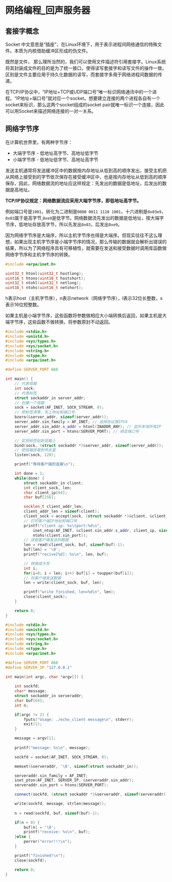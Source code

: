 # 网络编程_回声服务器

## 套接字概念

Socket  中文意思是“插座”，在Linux环境下，用于表示进程间网络通信的特殊文件。本质为内核借助缓冲区形成的伪文件。

既然是文件， 那么理所当然的，我们可以使用文件描述符引用套接字。Linux系统将其封装成文件的目的是为了统一接口，使得读写套接字和读写文件的操作一致。区别是文件主要应用于持久化数据的读写，而套接字多用于网络进程间数据的传递。

在TCP/IP协议中，“IP地址+TCP或UDP端口号”唯一标识网络通讯中的一个进程。“IP地址+端口号”就对应一个socket。想要建立连接的两个进程各自有一个socket来标识，那么这两个socket组成的socket pair就唯一标识一个连接，因此可以用Socket来描述网络连接的一对一关系。

## 网络字节序

在计算机世界里，有两种字节序：

* 大端字节序 - 低地址高字节、高地址低字节
* 小端字节序 - 低地址低字节、高地址高字节

发送主机通常将发送缓冲区中的数据按内存地址从低到高的顺序发出，接受主机把从网络上接受到的字节依次保存在接受缓冲区中，也是按内存地址从低到高的顺序保存，因此，网络数据流的地址应这样规定：先发出的数据是低地址，后发出的数据是高地址。

**TCP/IP协议规定：网络数据流应采用大端字节序，即低地址高字节。**

例如端口号是`1001`，转化为二进制是`0000 0011 1110 1001`，十六进制是`0x03e9`，`0x03`属于是高字节,`0xe9`是低字节。网络数据流先发出的数据是低地址，按大端字节序，低地址存放高字节，所以先发出`0x03`，后发出`0xe9`。

因为网络字节序是大端序，所以主机字节序也得是大端序。但现实往往不这么理想，如果出现主机字节序是小端字节序的情况，那么传输的数据就会解析出错误的结果，所以为了网络程序具有可移植性，就需要在发送和接受数据时调用库函数做网络字节序和主机字节序的转换。

```cpp
#include <arpa/inet.h>

uint32_t htonl(uint32_t hostlong);
uint16_t htons(uint16_t hostshort);
uint32_t ntohl(uint32_t netlong);
uint16_t ntohs(uint16_t netshort);
```

h表示host（主机字节序），n表示network（网络字节序），l表示32位长整数，s表示16位短整数。

如果主机是小端字节序，这些函数将参数做相应大小端转换后返回，如果主机是大端字节序，这些函数不做转换，将参数原封不动返回。

```cpp
#include <stdio.h>
#include <unistd.h>
#include <sys/types.h>
#include <sys/socket.h>
#include <string.h>
#include <ctype.h>
#include <arpa/inet.h>

#define SERVER_PORT 666

int main() {
    // 代表信箱
    int sock;
    // 代表标签
    struct sockaddr_in server_addr;
    // 创建一个信箱
    sock = socket(AF_INET, SOCK_STREAM, 0);    
    // 把标签清零，写上地址和端口号
    bzero(&server_addr, sizeof(server_addr));
    server_addr.sin_family = AF_INET; // 选择协议族IPV4
    server_addr.sin_addr.s_addr = htonl(INADDR_ANY); // 监听本地所有IP
    server_addr.sin_port = htons(SERVER_PORT); // 绑定端口号

    // 实现标签贴到信箱上
    bind(sock, (struct sockaddr *)&server_addr, sizeof(server_addr));
	// 把信箱挂载到传达室
    listen(sock, 128);

    printf("等待客户端的连接\n");

    int done = 1;
    while(done) {
        struct sockaddr_in client;
        int client_sock, len;
        char client_ip[64];
        char buf[256];	

        socklen_t client_addr_len;
        client_addr_len = sizeof(client);
        client_sock = accept(sock, (struct sockaddr *)&client, &client_addr_len);
		// 打印客户端IP地址和端口号
        printf("client ip: %s\tport:%d\n",
            inet_ntop(AF_INET, &client.sin_addr.s_addr, client_ip, sizeof(client_ip)),
            ntohs(client.sin_port));
		// 读取客户端发送的数据
        len = read(client_sock, buf, sizeof(buf)-1);
        buf[len] = '\0';
        printf("recive[%d]: %s\n", len, buf);

        // 转换成大写
        int i;
        for(i=0; i < len; i++) buf[i] = toupper(buf[i]);
 		// 向客户端发送数据
        len = write(client_sock, buf, len);

        printf("write finished, len=%d\n", len);
        close(client_sock);	    
    }

    return 0;
}
```

```cpp
#include <stdio.h>
#include <unistd.h>
#include <sys/types.h>
#include <sys/socket.h>
#include <string.h>
#include <ctype.h>
#include <arpa/inet.h>

#define SERVER_PORT 666
#define SERVER_IP "127.0.0.1"

int main(int argc, char *argv[]) {
    
    int sockfd;
    char* message;
    struct sockaddr_in serveraddr;
    char buf[64];
    int n;

    if(argc != 2) {
        fputs("Usage: ./echo_client message\n", stderr);
        exit(1);
    }

    message = argv[1];
    
    printf("message: %s\n", message);

    sockfd = socket(AF_INET, SOCK_STREAM, 0);

    memset(&serveraddr, '\0', sizeof(struct sockaddr_in));

    serveraddr.sin_family = AF_INET;
    inet_pton(AF_INET, SERVER_IP, &serveraddr.sin_addr);    
    serveraddr.sin_port = htons(SERVER_PORT);

    connect(sockfd, (struct sockaddr *)&serveraddr, sizeof(serveraddr));

    write(sockfd, message, strlen(message));
    
    n = read(sockfd, buf, sizeof(buf)-1);

    if(n > 0) {
		buf[n] = '\0';
		printf("receive: %s\n", buf);
    }else {
		perror("error!!!\n");
    }    

    printf("finished!\n");
    close(sockfd);

    return 0;
}
```

